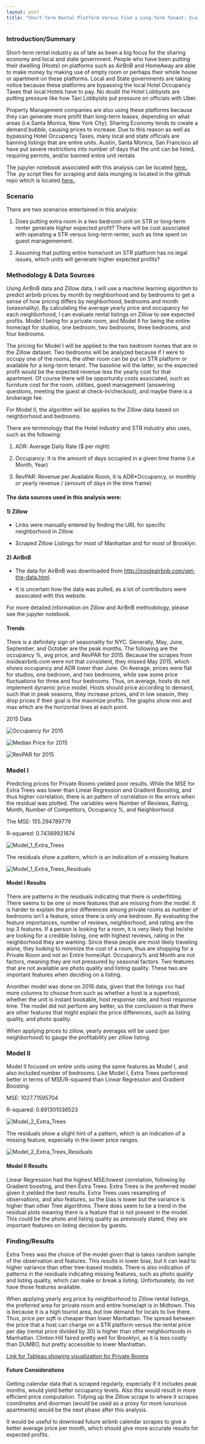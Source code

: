 ```yaml
---
layout: post
title: "Short-Term Rental Platform Versus Find a Long-Term Tenant: Evaluating Expected Profits"
---
```


### Introduction/Summary
Short-term rental industry as of late as been a big focus for the sharing economy and local and state government. People who have been putting their dwelling (Hosts) on platforms such as AirBnB and HomeAway are able to make money by making use of empty room or perhaps their whole house or apartment on these platforms. Local and State governments are taking notice because these platforms are bypassing the local Hotel Occupancy Taxes that local Hotels have to pay. No doubt the Hotel Lobbyists are putting pressure like how Taxi Lobbyists put pressure on officials with Uber.

Property Management companies are also using these platforms because they can generate more profit than long-term leases, depending on what areas (i.e.Santa Monica, New York City). Sharing Economy tends to create a demand bubble, causing prices to increase. Due to this reason as well as bypassing Hotel Occupancy Taxes, many local and state officials are banning listings that are entire units. Austin, Santa Monica, San Francisco all have put severe restrictions into number of days that the unit can be listed, requiring permits, and/or banned entire unit rentals

The jupyter notebook associated with this analysis can be located [here.](https://github.com/adalal80/GA-DSI/blob/master/projects/projects-capstone/Final/Capstone-Predicting_Expected_Profit_STR.ipynb). The .py script files for scraping and data munging is located in the github repo which is located [here.](https://github.com/adalal80/GA-DSI/tree/master/projects/projects-capstone/Final). 

### Scenario
There are two scenarios entertained in this analysis:

1. Does putting extra room in a two bedroom unit on STR or long-term renter generate higher expected profit?
There will be cost associated with operating a STR versus long-term renter, such as time spent on guest managemement.

2. Assuming that putting entire home/unit on STR platform has no legal issues, which units will generate higher expected profits?

### Methodology & Data Sources

Using AirBnB data and Zillow data, I will use a machine learning algorithm to predict airbnb prices by month by neighborhood and by bedrooms to get a sense of how pricing differs by neighborhood, bedrooms and month (seasonality). By calculating the average yearly price and occupancy for each neighborhood, I can evaluate rental listings on Zillow to see expected profits. Model I being for a private room, and Model II for being the entire home/apt for studios, one bedroom, two bedrooms, three bedrooms, and four bedrooms.

The pricing for Model I will be applied to the two bedroom homes that are in the Zillow dataset. Two bedrooms will be analyzed because if I were to occupy one of the rooms, the other room can be put on STR platform or available for a long-term tenant. The baseline will the latter, so the expected profit would be the expected revenue less the yearly cost for that apartment. Of course there will be opportunity costs associated, such as furniture cost for the room, utilities, guest management (answering questions, meeting the guest at check-in/checkout), and maybe there is a brokerage fee.

For Model II, the algorithm will be applies to the Zillow data based on neighborhood and bedrooms.

There are terminology that the Hotel industry and STR industry also uses, such as the following:

1) ADR: Average Daily Rate ($ per night)

2) Occupancy: It is the amount of days occupied in a given time frame (i.e Month, Year)

3) RevPAR: Revenue per Available Room, it is ADR*Occupancy, or monthly or yearly revenue / (amount of days in the time frame)


#### The data sources used in this analysis were:

#### 1) Zillow

* Links were manually entered by finding the URL for specific neighborhood in Zillow.

* Scraped Zillow Listings for most of Manhattan and for most of Brooklyn.

#### 2) AirBnB

* The data for AirBnB was downloaded from http://insideairbnb.com/get-the-data.html.

* It is uncertain how the data was pulled, as a lot of contributors were assocated with	 this website.

For more detailed information on Zillow and AirBnB methodology, please see the jupyter notebook.

#### Trends

There is a definitely sign of seasonality for NYC. Generally, May, June, September, and October are the peak months. The following are the occupancy %, avg price, and RevPAR for 2015. Because the scrapes from insideairbnb.com were not that consistent, they missed May 2015, which shows occupancy and ADR lower than June. On Average, prices were flat for studios, one bedroom, and two bedrooms, while saw some price fluctuations for three and four bedrooms. Thus, on average, hosts do not implement dynamic price model. Hosts should price according to demand, such that in peak seasons, they increase prices, and in low season, they drop prices if their goal is the maximize profits. The graphs show min and max which are the horizontal lines at each point.

2015 Data

![Occupancy for 2015](https://github.com/adalal80/adalal80.github.io/blob/master/images/capstone/occupancy_2015.png?raw=true)

![Median Price for 2015](https://github.com/adalal80/adalal80.github.io/blob/master/images/capstone/median_price_2015.png?raw=true)

![RevPAR for 2015](https://github.com/adalal80/adalal80.github.io/blob/master/images/capstone/revpar_2015.png?raw=true)

### Model I

Predicting prices for Private Rooms yielded poor results. While the MSE for Extra Trees was lower than Linear Regression and Gradient Boosting, and thus higher correlation, there is an pattern of correlation in the errors when the residual was plotted. The variables were Number of Reviews, Rating, Month, Number of Competitors, Occupancy %, and Neighborhood

The MSE: 155.294789779

R-squared: 0.74389921674

![Model_1_Extra_Trees](https://github.com/adalal80/adalal80.github.io/blob/master/images/capstone/Model_1_Extra_Trees.png?raw=true)

The residuals show a pattern, which is an indication of a missing feature.

![Model_1_Extra_Trees_Residuals](https://github.com/adalal80/adalal80.github.io/blob/master/images/capstone/Model_1_Extra_Trees_residuals.png?raw=true)

#### Model I Results

There are patterns in the residuals indicating that there is underfitting. There seems to be one or more features that are missing from the model. It is harder to explain the price differences among private rooms as number of bedrooms isn't a feature, since there is only one bedroom. By evaluating the feature importances, number of reviews, neighborhood, and rating are the top 3 features. If a person is looking for a room, it is very likely that he/she are looking for a credible listing, one with highest reviews, rating in the neighborhood they are wanting. Since these people are most likely traveling alone, they looking to minimize the cost of a room, thus are shopping for a Private Room and not an Entire home/Apt. Occupancy% and Month are not factors, meaning they are not pressured by seasonal factors.  Two features that are not available are photo quality and listing quality. These two are important features when deciding on a listing.

Anonther model was done on 2016 data, given that the listings csv had more columns to choose from such as whether a host is a superhost, whether the unit is instant bookable, host response rate, and host response time. The model did not perform any better, so the conclusion is that there are other features that might explain the price differences, such as listing quality, and photo quality.

When applying prices to zillow, yearly averages will be used (per neighborhood) to gauge the profitability per zillow listing. 


### Model II
Model II focused on entire units using the same features as Model I, and also included number of bedrooms.
Like Model I, Extra Trees performed better in terms of MSE/R-squared than Linear Regression and Gradient Boosting.

MSE: 1027.71595704

R-squared: 0.891301036523

![Model_2_Extra_Trees](https://github.com/adalal80/adalal80.github.io/blob/master/images/capstone/Model_2_Extra_Trees.png?raw=true)

The residuals show a slight hint of a pattern, which is an indication of a missing feature, especially in the lower price ranges.

![Model_2_Extra_Trees_Residuals](https://github.com/adalal80/adalal80.github.io/blob/master/images/capstone/Model_2_Extra_Trees_residuals.png?raw=true)



#### Model II Results

Linear Regression had the highest MSE/lowest correlation, following by Gradient boosting, and then Extra Trees. Extra Trees is the preferred model given it yielded the best results. Extra Trees uses resampling of observations, and also features, so the bias is lower but the variance is higher than other Tree algorithms.  There does seem to be a trend in the residual plots meaning there is a feature that is not present in the model. This could be the photo and listing quality as previously stated, they are important features on listing decision by guests.

### Finding/Results

Extra Trees was the choice of the model given that is takes random sample of the observation and features. This results in lower bias, but it can lead to higher variance than other tree-based models. There is also indication of patterns in the residuals indicating missing features, such as photo quality and listing quality, which can make or break a listing. Unfortunately, do not have those features available.

When applying yearly avg price by neighborhood to Zillow rental listings, the preferred area for private room and entire home/apt is in Midtown. This is because it is a high tourist area, but low demand for locals to live there. Thus, price per sqft is cheaper than lower Manhattan. The spread between the price that a host can charge on a STR platform versus the rental price per day (rental price divided by 30) is higher than other neighborhoods in Manhattan. Clinton Hill faired pretty well for Brooklyn, as it is less costly than DUMBO, but pretty accessible to lower Manhattan. 

[Link for Tableau showing visualization for Private Rooms](https://github.com/adalal80/adalal80.github.io/blob/master/images/capstone/Private_Room_Expected_Profit.twbx?raw=true)

#### Future Considerations

Getting calendar data that is scraped regularly, especially if it includes peak months, would yield better occupancy levels. Also this would result in more efficient price computation. Tidying up the Zillow scrape to where it scrapes coordinates and doorman (would be used as a proxy for more luxurious apartments) would be the next phase after this analysis.

It would be useful to download future airbnb calendar scrapes to give a better average price per month, which should give more accurate results for expected profits.

